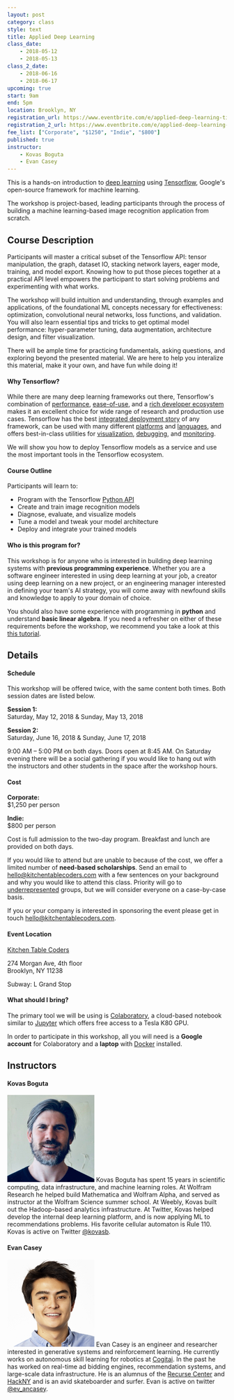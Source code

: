 ```yaml
---
layout: post
category: class
style: text
title: Applied Deep Learning
class_date:
    - 2018-05-12
    - 2018-05-13
class_2_date:
    - 2018-06-16
    - 2018-06-17
upcoming: true
start: 9am
end: 5pm
location: Brooklyn, NY
registration_url: https://www.eventbrite.com/e/applied-deep-learning-tickets-42720051825
registration_2_url: https://www.eventbrite.com/e/applied-deep-learning-tickets-45215910004
fee_list: ["Corporate", "$1250", "Indie", "$800"]
published: true
instructor:
    - Kovas Boguta
    - Evan Casey
---
```



This is a hands-on introduction to [deep learning](https://en.wikipedia.org/wiki/Deep_learning) using [Tensorflow](https://www.tensorflow.org), Google's open-source framework for machine learning. 

The workshop is project-based, leading participants through the process of building a machine learning-based image recognition application from scratch.

## Course Description

Participants will master a critical subset of the Tensorflow API: tensor manipulation, the graph, dataset IO, stacking network layers, eager mode, training, and model export. Knowing how to put those pieces together at a practical API level empowers the participant to start solving problems and experimenting with what works.

The workshop will build intuition and understanding, through examples and applications, of the foundational ML concepts necessary for effectiveness: optimization, convolutional neural networks, loss functions, and validation. You will also learn essential tips and tricks to get optimal model performance: hyper-parameter tuning, data augmentation, architecture design, and filter visualization. 

There will be ample time for practicing fundamentals, asking questions, and exploring beyond the presented material. We are here to help you interalize this material, make it your own, and have fun while doing it!

#### Why Tensorflow?

While there are many deep learning frameworks out there, Tensorflow's combination of [performance](https://www.tensorflow.org/performance), [ease-of-use](https://research.googleblog.com/2017/10/eager-execution-imperative-define-by.html), and a [rich developer ecosystem](https://github.com/tensorflow/tensorflow) makes it an excellent choice for wide range of research and production use cases. Tensorflow has the best [integrated deployment story](https://www.tensorflow.org/serving) of any framework, can be used with many different [platforms](https://www.nvidia.com/en-us/data-center/gpu-accelerated-applications/tensorflow) and [languages](https://js.tensorflow.org), and offers best-in-class utilities for [visualization](https://www.tensorflow.org/programmers_guide/summaries_and_tensorboard), [debugging](https://www.tensorflow.org/programmers_guide/debugger), and [monitoring](https://www.tensorflow.org/extend).

We will show you how to deploy Tensorflow models as a service and use the most important tools in the Tensorflow ecosystem. 

#### Course Outline

Participants will learn to:  
- Program with the Tensorflow [Python API](https://www.tensorflow.org/api_docs/python)
- Create and train image recognition models
- Diagnose, evaluate, and visualize models 
- Tune a model and tweak your model architecture
- Deploy and integrate your trained models

#### Who is this program for?

This workshop is for anyone who is interested in building deep learning systems with **previous programming experience**. Whether you are a software engineer interested in using deep learning at your job, a creator using deep learning on a new project, or an engineering manager interested in defining your team's AI strategy, you will come away with newfound skills and knowledge to apply to your domain of choice.

You should also have some experience with programming in **python** and understand **basic linear algebra**. If you need a refresher on either of these requirements before the workshop, we recommend you take a look at this [this tutorial](https://web.stanford.edu/class/cs231a/section/section1.pdf).

## Details

#### Schedule

This workshop will be offered twice, with the same content both times. Both session dates are listed below.

**Session 1:**  
Saturday, May 12, 2018 &amp; Sunday, May 13, 2018

**Session 2:**  
Saturday, June 16, 2018 &amp; Sunday, June 17, 2018

9:00 AM – 5:00 PM on both days. Doors open at 8:45 AM. On Saturday evening there will be a social gathering if you would like to hang out with the instructors and other students in the space after the workshop hours.

#### Cost

**Corporate:**  
$1,250 per person

**Indie:**  
$800 per person

Cost is full admission to the two-day program. Breakfast and lunch are provided
on both days.

If you would like to attend but are unable to because of the cost, we offer a limited number of **need-based scholarships**. Send an email to [hello@kitchentablecoders.com](mailto:hello@kitchentablecoders.com) with a few sentences on your background and why you would like to attend this class. Priority will go to [underrepresented](https://www.nsf.gov/statistics/2017/nsf17310/digest/introduction/) groups, but we will consider everyone on a case-by-case basis.

If you or your company is interested in sponsoring the event please get in touch [hello@kitchentablecoders.com](mailto:hello@kitchentablecoders.com). 

#### Event Location

[Kitchen Table Coders](http://kitchentablecoders.com/)

274 Morgan Ave, 4th floor  
Brooklyn, NY 11238

Subway: L Grand Stop

#### What should I bring?

The primary tool we will be using is [Colaboratory](https://colab.research.google.com/notebooks/welcome.ipynb#recent=true), a cloud-based notebook similar to [Jupyter](http://jupyter.org/) which offers free access to a Tesla K80 GPU.

In order to participate in this workshop, all you will need is a **Google account** for Colaboratory and a **laptop** with [Docker](https://docs.docker.com/install/#supported-platforms) installed.

## Instructors

#### Kovas Boguta

<img width="200" src="/assets/img/bios/kovas.jpg" id="markdown-img"> 
Kovas Boguta has spent 15 years in scientific computing, data infrastructure, and machine learning roles. At Wolfram Research he helped build Mathematica and Wolfram Alpha, and served as instructor at the Wolfram Science summer school. At Weebly, Kovas built out the Hadoop-based analytics infrastructure. At Twitter, Kovas helped develop the internal deep learning platform, and is now applying ML to recommendations problems. His favorite cellular automaton is Rule 110. Kovas is active on Twitter <a href="http://twitter.com/kovasb">@kovasb</a>.

#### Evan Casey

<img width="200" src="/assets/img/bios/evan_casey.jpg" id="markdown-img">
Evan Casey is an engineer and researcher interested in generative systems and reinforcement learning. He currently works on autonomous skill learning for robotics at <a href="http://cogitai.com">Cogitai</a>. In the past he has worked on real-time ad bidding engines, recommendation systems, and large-scale data infrastructure. He is an alumnus of the <a href="http://recurse.com">Recurse Center</a> and <a href="http://hackny.org">HackNY</a> and is an avid skateboarder and surfer. Evan is active on twitter <a href="https://twitter.com/ev_ancasey">@ev_ancasey</a>.
